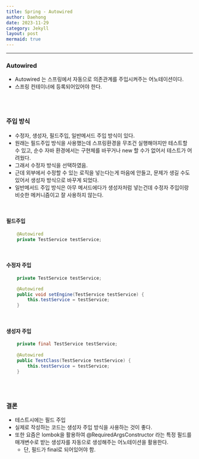 ```yaml
---
title: Spring - Autowired
author: Daehong
date: 2023-11-29
category: Jekyll
layout: post
mermaid: true
---
```


<hr>

### Autowired
* Autowired 는 스프링에서 자동으로 의존관계를 주입시켜주는 어노테이션이다.
* 스프링 컨테이너에 등록되어있어야 한다.

<br>
<br>

### 주입 방식
* 수정자, 생성자, 필드주입, 일반메서드 주입 방식이 있다.
* 원래는 필드주입 방식을 사용했는데 스프링환경을 무조건 실행해야지만 테스트할 수 있고, 순수 자바 환경에서는 구현체를 바꾸거나 new 할 수가 없어서 테스트가 어려웠다.
* 그래서 수정자 방식을 선택하였음.
* 근데 외부에서 수정할 수 있는 로직을 넣는다는게 마음에 안들고, 문제가 생길 수도 있어서 생성자 방식으로 바꾸게 되었다.
* 일반메서드 주입 방식은 아무 메서드에다가 생성자처럼 넣는건데 수정자 주입이랑 비슷한 메커니즘이고 잘 사용하지 않는다.

<br>

#### 필드주입
```java
	@Autowired
	private TestService testService;
```

<br>

#### 수정자 주입
```java
	private TestService testService;

    @Autowired
    public void setEngine(TestService testService) {
        this.testService = testService;
    }
```

<br>

#### 생성자 주입
```java
	private final TestService testService;
	
	@Autowired
	public TestClass(TestService testService) {
        this.testService = testService;
    }
```

<br>
<br>

### 결론
* 테스트시에는 필드 주입
* 실제로 작성하는 코드는 생성자 주입 방식을 사용하는 것이 좋다.
* 또한 요즘은 lombok을 활용하여 @RequiredArgsConstructor 라는 특정 필드를 매개변수로 받는 생성자를 자동으로 생성해주는 어노테이션을 활용한다.
	* 단, 필드가 final로 되어있어야 함.

<br>
<br>
<br>
<br>
<br>